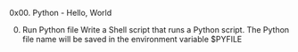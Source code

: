 0x00. Python - Hello, World

0. Run Python file
Write a Shell script that runs a Python script.
The Python file name will be saved in the environment variable $PYFILE
